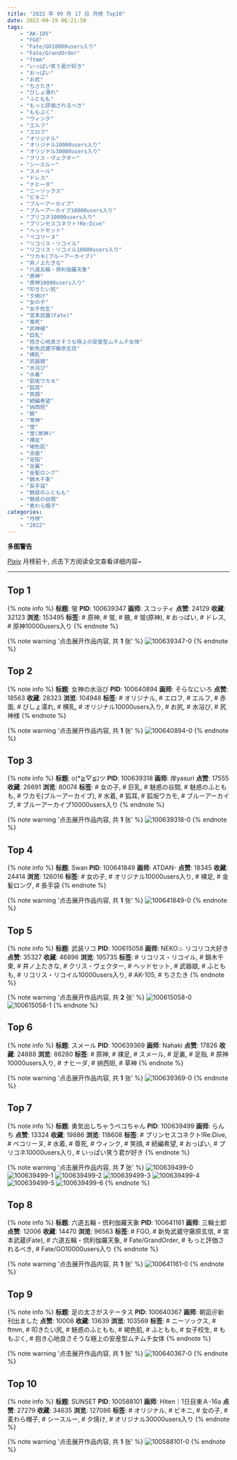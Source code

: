 ```yaml
---
title: "2022 年 09 月 17 日 月榜 Top10"
date: 2022-09-19 06:21:50
tags:
    - "AK-105"
    - "FGO"
    - "Fate/GO10000users入り"
    - "Fate/GrandOrder"
    - "ftmm"
    - "いっぱい笑う君が好き"
    - "おっぱい"
    - "お尻"
    - "ちさたき"
    - "びしょ濡れ"
    - "ふともも"
    - "もっと評価されるべき"
    - "ももぷく"
    - "ウィンク"
    - "エルフ"
    - "エロフ"
    - "オリジナル"
    - "オリジナル10000users入り"
    - "オリジナル30000users入り"
    - "クリス・ヴェクター"
    - "シースルー"
    - "スメール"
    - "ドレス"
    - "ナヒーダ"
    - "ニーソックス"
    - "ビキニ"
    - "ブルーアーカイブ"
    - "ブルーアーカイブ10000users入り"
    - "プリコネ10000users入り"
    - "プリンセスコネクト!Re:Dive"
    - "ヘッドセット"
    - "ペコリーヌ"
    - "リコリス・リコイル"
    - "リコリス・リコイル10000users入り"
    - "ワカモ(ブルーアーカイブ)"
    - "井ノ上たきな"
    - "六道五輪・倶利伽羅天象"
    - "原神"
    - "原神10000users入り"
    - "叩きたい尻"
    - "夕焼け"
    - "女の子"
    - "女子校生"
    - "宮本武蔵(Fate)"
    - "尊死"
    - "尻神様"
    - "巨乳"
    - "抱き心地良さそうな極上の安産型ムチムチ女体"
    - "新免武蔵守藤原玄信"
    - "横乳"
    - "武器娘"
    - "水浴び"
    - "水着"
    - "狐坂ワカモ"
    - "狐耳"
    - "笑顔"
    - "続編希望"
    - "纳西妲"
    - "腋"
    - "草神"
    - "蛍"
    - "蛍(原神)"
    - "裸足"
    - "褐色肌"
    - "赤面"
    - "足指"
    - "足裏"
    - "金髪ロング"
    - "錦木千束"
    - "長手袋"
    - "魅惑のふともも"
    - "魅惑の谷間"
    - "麦わら帽子"
categories:
    - "月榜"
    - "2022"
---
```


<i class="fa fa-triangle-exclamation"></i>**多图警告**<i class="fa fa-triangle-exclamation"></i>

[Pixiv](https://www.pixiv.net/) 月榜前十, 点击下方阅读全文查看详细内容~

<!-- more -->

---

## Top 1

{% note info %}
**标题**: 蛍
**PID**: 100639347 **画师**: スコッティ
**点赞**: 24129 **收藏**: 32123 **浏览**: 153495
**标签**: # 原神, # 蛍, # 腋, # 蛍(原神), # おっぱい, # ドレス, # 原神10000users入り
{% endnote %}

{% note warning '点击展开作品内容, 共 **1** 张' %}
![100639347-0](https://i.pixiv.re/img-original/img/2022/08/21/00/00/17/100639347_p0.jpg)
{% endnote %}

## Top 2

{% note info %}
**标题**: 女神の水浴び
**PID**: 100640894 **画师**: そらなにいろ
**点赞**: 18563 **收藏**: 28323 **浏览**: 104948
**标签**: # オリジナル, # エロフ, # エルフ, # 赤面, # びしょ濡れ, # 横乳, # オリジナル10000users入り, # お尻, # 水浴び, # 尻神様
{% endnote %}

{% note warning '点击展开作品内容, 共 **1** 张' %}
![100640894-0](https://i.pixiv.re/img-original/img/2022/08/21/00/40/39/100640894_p0.png)
{% endnote %}

## Top 3

{% note info %}
**标题**: o(*≧▽≦)ツ
**PID**: 100639318 **画师**: 岸yasuri
**点赞**: 17555 **收藏**: 26691 **浏览**: 80074
**标签**: # 女の子, # 巨乳, # 魅惑の谷間, # 魅惑のふともも, # ワカモ(ブルーアーカイブ), # 水着, # 狐耳, # 狐坂ワカモ, # ブルーアーカイブ, # ブルーアーカイブ10000users入り
{% endnote %}

{% note warning '点击展开作品内容, 共 **1** 张' %}
![100639318-0](https://i.pixiv.re/img-original/img/2022/09/01/01/36/46/100639318_p0.png)
{% endnote %}

## Top 4

{% note info %}
**标题**: Swan
**PID**: 100641849 **画师**: ATDAN-
**点赞**: 18345 **收藏**: 24414 **浏览**: 126016
**标签**: # 女の子, # オリジナル10000users入り, # 裸足, # 金髪ロング, # 長手袋
{% endnote %}

{% note warning '点击展开作品内容, 共 **1** 张' %}
![100641849-0](https://i.pixiv.re/img-original/img/2022/08/21/03/50/16/100641849_p0.jpg)
{% endnote %}

## Top 5

{% note info %}
**标题**: 武装リコ
**PID**: 100615058 **画师**: NEKO♨ リコリコ大好き
**点赞**: 35327 **收藏**: 46896 **浏览**: 195735
**标签**: # リコリス・リコイル, # 錦木千束, # 井ノ上たきな, # クリス・ヴェクター, # ヘッドセット, # 武器娘, # ふともも, # リコリス・リコイル10000users入り, # AK-105, # ちさたき
{% endnote %}

{% note warning '点击展开作品内容, 共 **2** 张' %}
![100615058-0](https://i.pixiv.re/img-original/img/2022/08/21/11/42/10/100615058_p0.jpg)
![100615058-1](https://i.pixiv.re/img-original/img/2022/08/21/11/42/10/100615058_p1.jpg)
{% endnote %}

## Top 6

{% note info %}
**标题**: スメール
**PID**: 100639369 **画师**: Nahaki
**点赞**: 17826 **收藏**: 24888 **浏览**: 86280
**标签**: # 原神, # 裸足, # スメール, # 足裏, # 足指, # 原神10000users入り, # ナヒーダ, # 纳西妲, # 草神
{% endnote %}

{% note warning '点击展开作品内容, 共 **1** 张' %}
![100639369-0](https://i.pixiv.re/img-original/img/2022/08/21/00/00/20/100639369_p0.png)
{% endnote %}

## Top 7

{% note info %}
**标题**: 勇気出しちゃうペコちゃん
**PID**: 100639499 **画师**: らんち
**点赞**: 13324 **收藏**: 19886 **浏览**: 118608
**标签**: # プリンセスコネクト!Re:Dive, # ペコリーヌ, # 水着, # 尊死, # ウィンク, # 笑顔, # 続編希望, # おっぱい, # プリコネ10000users入り, # いっぱい笑う君が好き
{% endnote %}

{% note warning '点击展开作品内容, 共 **7** 张' %}
![100639499-0](https://i.pixiv.re/img-original/img/2022/08/21/00/00/59/100639499_p0.jpg)
![100639499-1](https://i.pixiv.re/img-original/img/2022/08/21/00/00/59/100639499_p1.jpg)
![100639499-2](https://i.pixiv.re/img-original/img/2022/08/21/00/00/59/100639499_p2.jpg)
![100639499-3](https://i.pixiv.re/img-original/img/2022/08/21/00/00/59/100639499_p3.jpg)
![100639499-4](https://i.pixiv.re/img-original/img/2022/08/21/00/00/59/100639499_p4.jpg)
![100639499-5](https://i.pixiv.re/img-original/img/2022/08/21/00/00/59/100639499_p5.jpg)
![100639499-6](https://i.pixiv.re/img-original/img/2022/08/21/00/00/59/100639499_p6.jpg)
{% endnote %}

## Top 8

{% note info %}
**标题**: 六道五輪・倶利伽羅天象
**PID**: 100641161 **画师**: 三輪士郎
**点赞**: 12006 **收藏**: 14470 **浏览**: 96563
**标签**: # FGO, # 新免武蔵守藤原玄信, # 宮本武蔵(Fate), # 六道五輪・倶利伽羅天象, # Fate/GrandOrder, # もっと評価されるべき, # Fate/GO10000users入り
{% endnote %}

{% note warning '点击展开作品内容, 共 **1** 张' %}
![100641161-0](https://i.pixiv.re/img-original/img/2022/08/21/00/51/59/100641161_p0.jpg)
{% endnote %}

## Top 9

{% note info %}
**标题**: 足の太さがステータス
**PID**: 100640367 **画师**: 朝凪＠新刊出ました
**点赞**: 10008 **收藏**: 13639 **浏览**: 103569
**标签**: # ニーソックス, # ftmm, # 叩きたい尻, # 魅惑のふともも, # 褐色肌, # ふともも, # 女子校生, # ももぷく, # 抱き心地良さそうな極上の安産型ムチムチ女体
{% endnote %}

{% note warning '点击展开作品内容, 共 **1** 张' %}
![100640367-0](https://i.pixiv.re/img-original/img/2022/08/21/00/23/07/100640367_p0.jpg)
{% endnote %}

## Top 10

{% note info %}
**标题**: SUNSET
**PID**: 100588101 **画师**: Hiten｜1日目東Ａ-16a
**点赞**: 27279 **收藏**: 34635 **浏览**: 127086
**标签**: # オリジナル, # ビキニ, # 女の子, # 麦わら帽子, # シースルー, # 夕焼け, # オリジナル30000users入り
{% endnote %}

{% note warning '点击展开作品内容, 共 **1** 张' %}
![100588101-0](https://i.pixiv.re/img-original/img/2022/08/19/00/00/03/100588101_p0.png)
{% endnote %}
